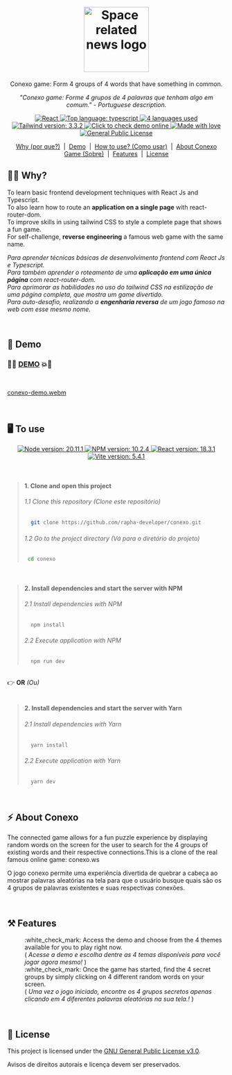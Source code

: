 <h1 align="center">
  <br>
  <img src="https://github.com/user-attachments/assets/36324c7a-107a-4fbc-9c2c-a89655032ffc" alt="Space related news logo" height="150" width="150">

  <br>
</h1>
<p align="center">Conexo game: Form 4 groups of 4 words that have something in common.</p>

<p align="center"><i>"Conexo game: Forme 4 grupos de 4 palavras que tenham algo em comum." - Portuguese description.</i></p>

<p align="center"> 
    <a href="#">
        <img src="https://img.shields.io/badge/React-6056f3?style=flat&logo=react&logoColor=61DAFB" alt="React">
    </a>
    <a href="#">
        <img src="https://img.shields.io/github/languages/top/rapha-developer/conexo?color=5D9CEC" alt="Top language: typescript">
    </a>
    <a href="#">
        <img src="https://img.shields.io/github/languages/count/rapha-developer/conexo?color=FC6E51" alt="4 languages used">
    </a>
    <a href=#">
        <img src="https://img.shields.io/badge/tailwindcss-v3.4.13-0284c7?logo=tailwindcss&style=square&labelColor=white" alt="Tailwind version: 3.3.2" >
    </a>
    <a href="https://conexo-rapha.netlify.app" target="_blank">
        <img src="https://img.shields.io/badge/demo-online-brightgreen" alt="Click to check demo online">
    </a>
    <a href="#">
        <img src="https://img.shields.io/badge/Made%20with-%E2%9D%A4%EF%B8%8F-EC87C0.svg" alt="Made with love" />
    </a>
    <a href="#">
        <img src="https://img.shields.io/badge/license-GPLv3-1abc9c.svg" alt="General Public License" />
    </a>  
</p>
<p align="center">
    <a href="#student-why">Why (por que?)</a> &nbsp;|&nbsp;
    <a href="#rocket-demo">Demo</a> &nbsp;|&nbsp;
    <a href="#desktop_computer-to-use">How to use? (Como usar)</a> &nbsp;|&nbsp;
    <a href="#zap-about-conexo">About Conexo Game (Sobre)</a> &nbsp;|&nbsp;  
    <a href="#hammer_and_pick-features">Features</a> &nbsp;|&nbsp;  
    <a href="#pencil-license">License</a> 
</p>

## :student: **Why?**
<p align="left">To learn basic frontend development techniques with React Js and Typescript. <br />To also learn how to route an <b>application on a single page</b> with react-router-dom.<br />To improve skills in using tailwind CSS to style a complete page that shows a fun game. <br /> For self-challenge, <b>reverse engineering</b> a famous web game with the same name.</p>
<p align="left"><i>Para aprender técnicas básicas de desenvolvimento frontend com React Js e Typescript. <br />Para também aprender o roteamento de uma <b>aplicação em uma única página</b> com react-router-dom.<br />Para aprimorar as habilidades no uso do tailwind CSS na estilização de uma página completa, que mostra um game divertido. <br /> Para auto-desafio, realizando a <b>engenharia reversa</b> de um jogo famoso na web com esse mesmo nome.</i></p>
<br />

## :rocket: **Demo**

### :fist_right::boom:	<a target="_blank" href="https://conexo-rapha.netlify.app/">DEMO</a>  :boom::fist_left:
<br />

[conexo-demo.webm](https://github.com/user-attachments/assets/4ad4413b-bb3b-4f5f-adf5-2a186021a8f2) 

<br />

## :desktop_computer: **To use**

<p align="center">
  <a href="#">
      <img src="https://img.shields.io/badge/NODE%20%3E=-20.11.1-663399?style=flat-square&logo=node.js" alt="Node version: 20.11.1">
  </a>
  <a href="#">
      <img src="https://img.shields.io/badge/NPM%20%3E=-v10.2.4-cf486a?style=flat-square&logo=npm" alt="NPM version: 10.2.4">
  </a>       
  <a href="#">
      <img src="https://img.shields.io/badge/React%20%3E=-v18.3.1-a626a6?logo=react&style=square&color=AF0171&labelColor=371B58" alt="React version: 18.3.1">
  </a>
  <a href="#">
      <img src="https://img.shields.io/badge/Vite%20%3E=-v5.4.1-FC6E51?logo=vite&style=square&logoColor=blue&labelColor=E7F6F2" alt="Vite version: 5.4.1">
  </a>     
</p>
<br />

> #### 1. Clone and open this project
> ###### 1.1 Clone this repository (Clone este repositório) 
>```sh
>   git clone https://github.com/rapha-developer/conexo.git
> ```
> ###### 1.2 Go to the project directory (Vá para o diretório do projeto) 
>```bash
>  cd conexo
> ```

<br />

> #### 2. Install dependencies and start the server with NPM
> ######  2.1 Install dependencies with NPM
> ```sh
>   npm install 
> ```
>
> ###### 2.2 Execute application with NPM
> ```sh
>   npm run dev
> ```

<br/>:point_right: **OR** <i>(Ou)</i><br/><br/> 

> #### 2. Install dependencies and start the server with Yarn
> ######  2.1 Install dependencies with Yarn
> ```sh
>   yarn install 
> ```
>
> ###### 2.2 Execute application with Yarn
> ```sh
>   yarn dev
> ```
<br />

## :zap: About Conexo

<p align="left">The connected game allows for a fun puzzle experience by displaying random words on the screen for the user to search for the 4 groups of existing words and their respective connections.This is a clone of the real famous online game: conexo.ws</p>
<p align="left">O jogo conexo permite uma experiência divertida de quebrar a cabeça ao mostrar palavras aleatórias na tela para que o usuário busque quais são os 4 grupos de palavras existentes e suas respectivas conexões.</p>
<br />

## :hammer_and_pick: **Features**

<dl>
  <dd>:white_check_mark: Access the demo and choose from the 4 themes available for you to play right now.<br />
    ( <i>Acesse a demo e escolha dentre as 4 temas disponíveis para você jogar agora mesmo!</i> )</dd>
  <dd>:white_check_mark: Once the game has started, find the 4 secret groups by simply clicking on 4 different random words on your screen. <br />( <i>Uma vez o jogo iniciado, encontre os 4 grupos secretos apenas clicando em 4 diferentes palavras aleatórias na sua tela.!</i> )</dd>
</dl>
<br />

## :pencil: **License**

This project is licensed under the [GNU General Public License v3.0](https://choosealicense.com/licenses/gpl-3.0/).

Avisos de direitos autorais e licença devem ser preservados.
